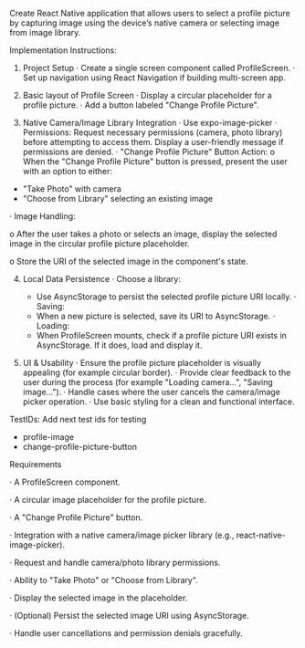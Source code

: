 Create React Native application that allows users to select a profile picture by capturing image using the device’s native camera or selecting image from image library.

Implementation Instructions:


1. Project Setup 
· Create a single screen component called ProfileScreen.
· Set up navigation using React Navigation if building multi-screen app.


2. Basic layout of Profile Screen 
· Display a circular placeholder for a profile picture.
· Add a button labeled "Change Profile Picture".


3. Native Camera/Image Library Integration
· Use expo-image-picker
· Permissions: Request necessary permissions (camera, photo library) before attempting to access them. Display a user-friendly message if permissions are denied.
· "Change Profile Picture" Button Action:
o When the "Change Profile Picture" button is pressed, present the user with an option to either:
  -	"Take Photo" with camera
  -	"Choose from Library" selecting an existing image


· Image Handling:

o After the user takes a photo or selects an image, display the selected image in the circular profile picture placeholder.

o Store the URI of the selected image in the component's state.


4. Local Data Persistence
· Choose a library:
      -  Use AsyncStorage to persist the selected profile picture URI locally.
· Saving:
      -  When a new picture is selected, save its URI to AsyncStorage.
· Loading:
      -  When ProfileScreen mounts, check if a profile picture URI exists in AsyncStorage. If it does, load and display it.


6. UI & Usability
· Ensure the profile picture placeholder is visually appealing (for example circular border).
· Provide clear feedback to the user during the process (for example "Loading camera...", "Saving image...").
· Handle cases where the user cancels the camera/image picker operation.
· Use basic styling for a clean and functional interface.

TestIDs:
Add next test ids for testing
-  profile-image
-  change-profile-picture-button

Requirements 

· A ProfileScreen component.

· A circular image placeholder for the profile picture.

· A "Change Profile Picture" button.

· Integration with a native camera/image picker library (e.g., react-native-image-picker).

· Request and handle camera/photo library permissions.

· Ability to "Take Photo" or "Choose from Library".

· Display the selected image in the placeholder.

· (Optional) Persist the selected image URI using AsyncStorage.

· Handle user cancellations and permission denials gracefully.
  

